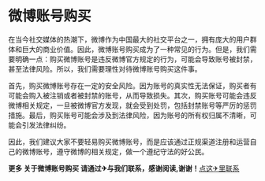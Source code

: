 # 微博账号购买

在当今社交媒体的热潮下，微博作为中国最大的社交平台之一，拥有庞大的用户群体和巨大的商业价值。因此，微博账号购买成为了一种常见的行为。但是，我们需要明确一点：购买微博账号是违反微博官方规定的行为，可能会导致账号被封禁，甚至法律风险。所以，我们需要理性对待微博账号购买这件事。

首先，购买微博账号存在一定的安全风险。因为账号的真实性无法保证，购买者有可能会购入被注销或者被封禁的账号，从而导致损失。其次，购买账号可能会违反微博相关规定，一旦被微博官方发现，就会受到处罚，包括封禁账号等严厉的惩罚措施。最后，购买账号可能会涉及到法律风险，因为账号的所有权归属不清晰，可能会引发法律纠纷。

因此，我们建议大家不要轻易购买微博账号，而是应该通过正规渠道注册和运营自己的微博账号，遵守微博的相关规定，做一个遵纪守法的好公民。

**更多 关于微博账号购买 请通过✈与我们联系，感谢阅读,谢谢！**[点这✈里联系](https://www.k02.cc)